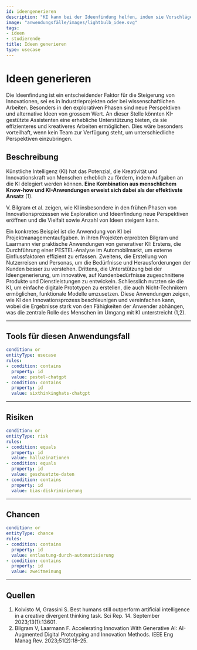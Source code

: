 ```yaml
---
id: ideengenerieren
description: "KI kann bei der Ideenfindung helfen, indem sie Vorschläge generiert."
image: "anwendungsfälle/images/lightbulb_idee.svg" 
tags:
- ideen
- studierende
title: Ideen generieren
type: usecase
---
```




# Ideen generieren

Die Ideenfindung ist ein entscheidender Faktor für die Steigerung von Innovationen, sei es in Industrieprojekten oder bei wissenschaftlichen Arbeiten. Besonders in den explorativen Phasen sind neue Perspektiven und alternative Ideen von grossem Wert. An dieser Stelle könnten KI-gestützte Assistenten eine erhebliche Unterstützung bieten, da sie effizienteres und kreativeres Arbeiten ermöglichen. Dies wäre besonders vorteilhaft, wenn kein Team zur Verfügung steht, um unterschiedliche Perspektiven einzubringen.

## Beschreibung

Künstliche Intelligenz (KI) hat das Potenzial, die Kreativität und Innovationskraft von Menschen erheblich zu fördern, indem Aufgaben an die KI delegiert werden können. **Eine Kombination aus menschlichem Know-how und KI-Anwendungen erweist sich dabei als der effektivste Ansatz** (1).

V. Bilgram et al. zeigen, wie KI insbesondere in den frühen Phasen von Innovationsprozessen wie Exploration und Ideenfindung neue Perspektiven eröffnen und die Vielfalt sowie Anzahl von Ideen steigern kann. 

Ein konkretes Beispiel ist die Anwendung von KI bei Projektmanagementaufgaben. In ihren Projekten erprobten Bilgram und Laarmann vier praktische Anwendungen von generativer KI: Erstens, die Durchführung einer PESTEL-Analyse im Automobilmarkt, um externe Einflussfaktoren effizient zu erfassen. Zweitens, die Erstellung von Nutzerreisen und Personas, um die Bedürfnisse und Herausforderungen der Kunden besser zu verstehen. Drittens, die Unterstützung bei der Ideengenerierung, um innovative, auf Kundenbedürfnisse zugeschnittene Produkte und Dienstleistungen zu entwickeln. Schliesslich nutzten sie die KI, um einfache digitale Prototypen zu erstellen, die auch Nicht-Technikern ermöglichen, funktionale Modelle umzusetzen. Diese Anwendungen zeigen, wie KI den Innovationsprozess beschleunigen und vereinfachen kann, wobei die Ergebnisse stark von den Fähigkeiten der Anwender abhängen, was die zentrale Rolle des Menschen im Umgang mit KI unterstreicht (1,2). 

---


## Tools für diesen Anwendungsfall

```yaml
condition: or
entityType: usecase
rules:
- condition: contains
  property: id
  value: pestel-chatgpt
- condition: contains
  property: id
  value: sixthinkinghats-chatgpt
```

---

## Risiken

```yaml
condition: or
entityType: risk
rules:
- condition: equals
  property: id
  value: halluzinationen
- condition: equals
  property: id
  value: geschuetzte-daten
- condition: contains
  property: id
  value: bias-diskriminierung
```

---

## Chancen

```yaml
condition: or
entityType: chance
rules:
- condition: contains
  property: id
  value: entlastung-durch-automatisierung
- condition: contains
  property: id
  value: zweitmeinung
```



---


## Quellen

1.  Koivisto M, Grassini S. Best humans still outperform artificial intelligence in a creative divergent thinking task. Sci Rep. 14. September 2023;13(1):13601. 
2.  Bilgram V, Laarmann F. Accelerating Innovation With Generative AI: AI-Augmented Digital Prototyping and Innovation Methods. IEEE Eng Manag Rev. 2023;51(2):18–25. 